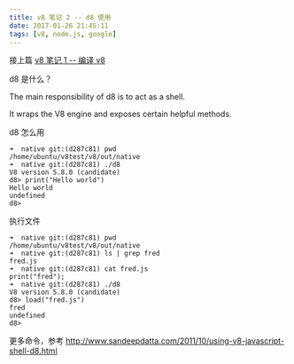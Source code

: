 ```yaml
---
title: v8 笔记 2 -- d8 使用
date: 2017-01-26 21:45:11
tags: [v8, node.js, google]
---
```


接上篇 [v8 笔记 1 -- 编译 v8](../../../../2017/01/26/v8-笔记-1-编译-v8/)

d8 是什么？

The main responsibility of d8 is to act as a shell.

It wraps the V8 engine and exposes certain helpful methods.

<!--more-->

d8 怎么用

```
➜  native git:(d287c81) pwd
/home/ubuntu/v8test/v8/out/native
➜  native git:(d287c81) ./d8
V8 version 5.8.0 (candidate)
d8> print("Hello world")
Hello world
undefined
d8>
```


执行文件

```
➜  native git:(d287c81) pwd
/home/ubuntu/v8test/v8/out/native
➜  native git:(d287c81) ls | grep fred
fred.js
➜  native git:(d287c81) cat fred.js
print("fred");
➜  native git:(d287c81) ./d8
V8 version 5.8.0 (candidate)
d8> load("fred.js")
fred
undefined
d8>
```

更多命令，参考 <http://www.sandeepdatta.com/2011/10/using-v8-javascript-shell-d8.html>
